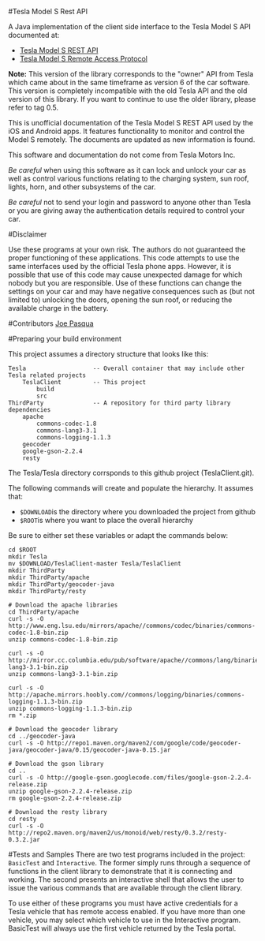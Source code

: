 #Tesla Model S Rest API

A Java implementation of the client side interface to the Tesla Model S API documented at:

+	[Tesla Model S REST API](http://docs.timdorr.apiary.io/)
+	[Tesla Model S Remote Access Protocol](http://tinyurl.com/mnjyhbb)

**Note:** This version of the library corresponds to the "owner" API from Tesla which came about in the same timeframe as version 6 of the car software. This version is completely incompatible with the old Tesla API and the old version of this library. If you want to continue to use the older library, please refer to tag 0.5.

This is unofficial documentation of the Tesla Model S REST API used by the iOS and Android apps. It features functionality to monitor and control the Model S remotely. The documents are updated as new information is found.

This software and documentation do not come from Tesla Motors Inc.

*Be careful* when using this software as it can lock and unlock your car as well as control various functions relating to the charging system, sun roof, lights, horn, and other subsystems of the car.

*Be careful* not to send your login and password to anyone other than Tesla or you are giving away the authentication details required to control your car.

#Disclaimer

Use these programs at your own risk. The authors do not guaranteed the proper functioning of these applications. This code attempts to use the same interfaces used by the official Tesla phone apps. However, it is possible that use of this code may cause unexpected damage for which nobody but you are responsible. Use of these functions can change the settings on your car and may have negative consequences such as (but not limited to) unlocking the doors, opening the sun roof, or reducing the available charge in the battery.

#Contributors
[Joe Pasqua](https://github.com/jpasqua)

#Preparing your build environment

This project assumes a directory structure that looks like this:

	Tesla					-- Overall container that may include other Tesla related projects
		TeslaClient			-- This project
			build
			src
	ThirdParty				-- A repository for third party library dependencies
		apache
			commons-codec-1.8
			commons-lang3-3.1
			commons-logging-1.1.3
		geocoder
		google-gson-2.2.4
		resty

The Tesla/Tesla directory corrsponds to this github project (TeslaClient.git). 

The following commands will create and populate the hierarchy. It assumes that:

+ <code>$DOWNLOAD</code>is the directory where you downloaded the project from github
+ <code>$ROOT</code>is where you want to place the overall hierarchy

Be sure to either set these variables or adapt the commands below:

	cd $ROOT
	mkdir Tesla
	mv $DOWNLOAD/TeslaClient-master Tesla/TeslaClient
	mkdir ThirdParty
	mkdir ThirdParty/apache
	mkdir ThirdParty/geocoder-java
	mkdir ThirdParty/resty

	# Download the apache libraries
	cd ThirdParty/apache
	curl -s -O http://www.eng.lsu.edu/mirrors/apache//commons/codec/binaries/commons-codec-1.8-bin.zip
	unzip commons-codec-1.8-bin.zip

	curl -s -O http://mirror.cc.columbia.edu/pub/software/apache//commons/lang/binaries/commons-lang3-3.1-bin.zip
	unzip commons-lang3-3.1-bin.zip

	curl -s -O http://apache.mirrors.hoobly.com//commons/logging/binaries/commons-logging-1.1.3-bin.zip
	unzip commons-logging-1.1.3-bin.zip
	rm *.zip

	# Download the geocoder library
	cd ../geocoder-java
	curl -s -O http://repo1.maven.org/maven2/com/google/code/geocoder-java/geocoder-java/0.15/geocoder-java-0.15.jar

	# Download the gson library
	cd ..
	curl -s -O http://google-gson.googlecode.com/files/google-gson-2.2.4-release.zip
	unzip google-gson-2.2.4-release.zip
	rm google-gson-2.2.4-release.zip

	# Download the resty library
	cd resty
	curl -s -O http://repo2.maven.org/maven2/us/monoid/web/resty/0.3.2/resty-0.3.2.jar

#Tests and Samples
There are two test programs included in the project: <code>BasicTest</code> and <code>Interactive</code>. The former simply runs through a sequence of functions in the client library to demonstrate that it is connecting and working. The second presents an interactive shell that allows the user to issue the various commands that are available through the client library.

To use either of these programs you must have active credentials for a Tesla vehicle that has remote access enabled. If you have more than one vehicle, you may select which vehicle to use in the Interactive program. BasicTest will always use the first vehicle returned by the Tesla portal.
